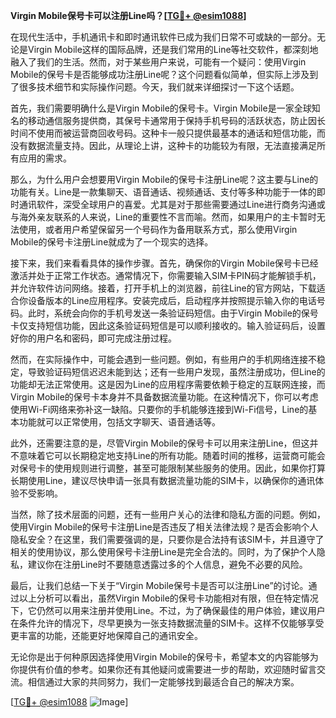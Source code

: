 **Virgin Mobile保号卡可以注册Line吗？[[TG💪+ @esim1088](https://t.me/s/esim1088)]**

在现代生活中，手机通讯卡和即时通讯软件已成为我们日常不可或缺的一部分。无论是Virgin Mobile这样的国际品牌，还是我们常用的Line等社交软件，都深刻地融入了我们的生活。然而，对于某些用户来说，可能有一个疑问：使用Virgin Mobile的保号卡是否能够成功注册Line呢？这个问题看似简单，但实际上涉及到了很多技术细节和实际操作问题。今天，我们就来详细探讨一下这个话题。

首先，我们需要明确什么是Virgin Mobile的保号卡。Virgin Mobile是一家全球知名的移动通信服务提供商，其保号卡通常用于保持手机号码的活跃状态，防止因长时间不使用而被运营商回收号码。这种卡一般只提供最基本的通话和短信功能，而没有数据流量支持。因此，从理论上讲，这种卡的功能较为有限，无法直接满足所有应用的需求。

那么，为什么用户会想要用Virgin Mobile的保号卡注册Line呢？这主要与Line的功能有关。Line是一款集聊天、语音通话、视频通话、支付等多种功能于一体的即时通讯软件，深受全球用户的喜爱。尤其是对于那些需要通过Line进行商务沟通或与海外亲友联系的人来说，Line的重要性不言而喻。然而，如果用户的主卡暂时无法使用，或者用户希望保留另一个号码作为备用联系方式，那么使用Virgin Mobile的保号卡注册Line就成为了一个现实的选择。

接下来，我们来看看具体的操作步骤。首先，确保你的Virgin Mobile保号卡已经激活并处于正常工作状态。通常情况下，你需要输入SIM卡PIN码才能解锁手机，并允许软件访问网络。接着，打开手机上的浏览器，前往Line的官方网站，下载适合你设备版本的Line应用程序。安装完成后，启动程序并按照提示输入你的电话号码。此时，系统会向你的手机号发送一条验证码短信。由于Virgin Mobile的保号卡仅支持短信功能，因此这条验证码短信是可以顺利接收的。输入验证码后，设置好你的用户名和密码，即可完成注册过程。

然而，在实际操作中，可能会遇到一些问题。例如，有些用户的手机网络连接不稳定，导致验证码短信迟迟未能到达；还有一些用户发现，虽然注册成功，但Line的功能却无法正常使用。这是因为Line的应用程序需要依赖于稳定的互联网连接，而Virgin Mobile的保号卡本身并不具备数据流量功能。在这种情况下，你可以考虑使用Wi-Fi网络来弥补这一缺陷。只要你的手机能够连接到Wi-Fi信号，Line的基本功能就可以正常使用，包括文字聊天、语音通话等。

此外，还需要注意的是，尽管Virgin Mobile的保号卡可以用来注册Line，但这并不意味着它可以长期稳定地支持Line的所有功能。随着时间的推移，运营商可能会对保号卡的使用规则进行调整，甚至可能限制某些服务的使用。因此，如果你打算长期使用Line，建议尽快申请一张具有数据流量功能的SIM卡，以确保你的通讯体验不受影响。

当然，除了技术层面的问题，还有一些用户关心的法律和隐私方面的问题。例如，使用Virgin Mobile的保号卡注册Line是否违反了相关法律法规？是否会影响个人隐私安全？在这里，我们需要强调的是，只要你是合法持有该SIM卡，并且遵守了相关的使用协议，那么使用保号卡注册Line是完全合法的。同时，为了保护个人隐私，建议你在注册Line时不要随意透露过多的个人信息，避免不必要的风险。

最后，让我们总结一下关于“Virgin Mobile保号卡是否可以注册Line”的讨论。通过以上分析可以看出，虽然Virgin Mobile的保号卡功能相对有限，但在特定情况下，它仍然可以用来注册并使用Line。不过，为了确保最佳的用户体验，建议用户在条件允许的情况下，尽早更换为一张支持数据流量的SIM卡。这样不仅能够享受更丰富的功能，还能更好地保障自己的通讯安全。

无论你是出于何种原因选择使用Virgin Mobile的保号卡，希望本文的内容能够为你提供有价值的参考。如果你还有其他疑问或需要进一步的帮助，欢迎随时留言交流。相信通过大家的共同努力，我们一定能够找到最适合自己的解决方案。

[[TG💪+ @esim1088](https://t.me/s/esim1088) ![Image](https://i.postimg.cc/4NQfJmqS/Snipaste-2025-05-13-00-14-12.png)]
